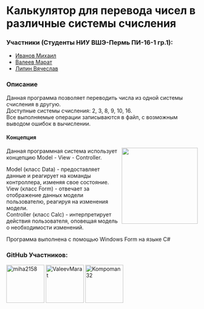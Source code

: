 # Калькулятор для перевода чисел в различные системы счисления

### Участники (Студенты НИУ ВШЭ-Пермь ПИ-16-1 гр.1):
* [Иванов Михаил](https://vk.com/miha2158)
* [Валеев Марат](https://vk.com/zsxcd)
* [Липин Вячеслав](https://vk.com/kompoman32)

### Описание
Данная программа позволяет переводить числа из одной системы счисления в другую.  
Доступные системы счисления: 2, 3, 8, 9, 10, 16.  
Все выполняемые операции записываются в файл, с возможным выводом ошибок в вычислении.

#### Концепция
  
<img src="https://upload.wikimedia.org/wikipedia/commons/f/fd/MVC-Process.png" width="200" height="200" align="right"/>
  
Данная программная система использует концепцию Model - View - Controller.   

Model (класс Data) - предоставляет данные и реагирует на команды контроллера, изменяя свое состояние.  
View (класс Form) -  отвечает за отображение данных модели пользователю, реагируя на изменения модели.   
Controller (класс Calc) - интерпретирует действия пользователя, оповещая модель о необходимости изменений.
  
Программа выполнена с помощью Windows Form на языке C#
### GitHub Участников:

<a href="https://github.com/miha2158" title="Михаил"><img src="https://i.imgur.com/ZFyLTQE.png" width="100" height="100"  alt="miha2158" /></a> <a href ="https://github.com/ValeevMarat" title="Марат"><img src="http://i.imgur.com/4CzwbSm.jpg" width="100" height="100"  alt="ValeevMarat" /></a> <a href="https://github.com/Kompoman32" title="Слава"><img src="http://i.imgur.com/70yHAIO.png" width="100" height="100"  alt="Kompoman32" /></a>
